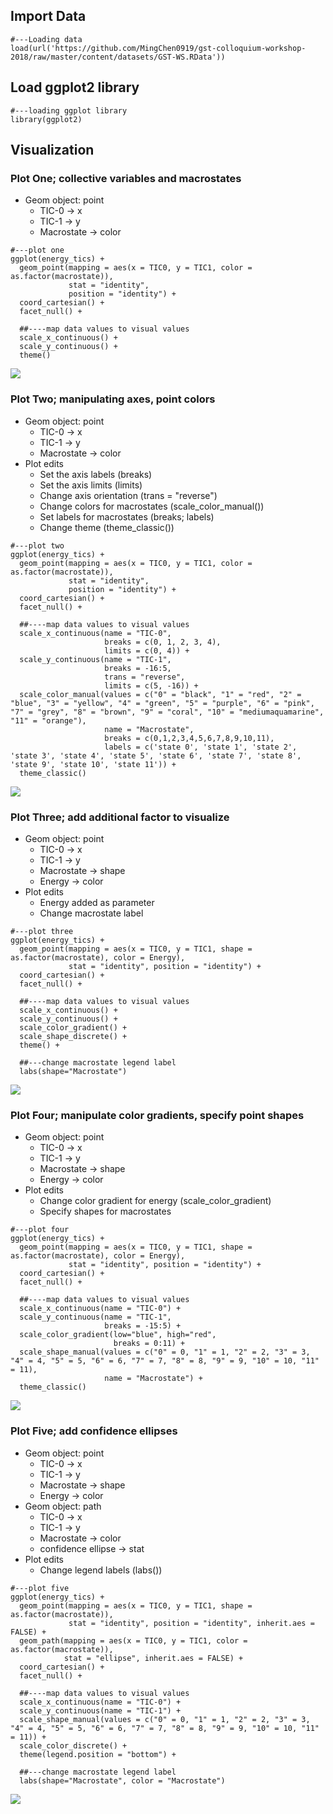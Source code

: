 Import Data
-----------

    #---Loading data
    load(url('https://github.com/MingChen0919/gst-colloquium-workshop-2018/raw/master/content/datasets/GST-WS.RData'))

Load ggplot2 library
--------------------

    #---loading ggplot library
    library(ggplot2)

Visualization
-------------

### Plot One; collective variables and macrostates

-   Geom object: point
    -   TIC-0 -&gt; x
    -   TIC-1 -&gt; y
    -   Macrostate -&gt; color

<!-- -->

    #---plot one
    ggplot(energy_tics) +
      geom_point(mapping = aes(x = TIC0, y = TIC1, color = as.factor(macrostate)),
                 stat = "identity", 
                 position = "identity") +
      coord_cartesian() +
      facet_null() +
      
      ##----map data values to visual values
      scale_x_continuous() +
      scale_y_continuous() +
      theme()

![](scatterplot_files/figure-markdown_strict/unnamed-chunk-3-1.png)

### Plot Two; manipulating axes, point colors

-   Geom object: point
    -   TIC-0 -&gt; x
    -   TIC-1 -&gt; y
    -   Macrostate -&gt; color
-   Plot edits
    -   Set the axis labels (breaks)  
    -   Set the axis limits (limits)  
    -   Change axis orientation (trans = "reverse")  
    -   Change colors for macrostates (scale\_color\_manual())  
    -   Set labels for macrostates (breaks; labels)  
    -   Change theme (theme\_classic())

<!-- -->

    #---plot two
    ggplot(energy_tics) +
      geom_point(mapping = aes(x = TIC0, y = TIC1, color = as.factor(macrostate)),
                 stat = "identity", 
                 position = "identity") +
      coord_cartesian() +
      facet_null() +
      
      ##----map data values to visual values
      scale_x_continuous(name = "TIC-0", 
                         breaks = c(0, 1, 2, 3, 4),
                         limits = c(0, 4)) +
      scale_y_continuous(name = "TIC-1",
                         breaks = -16:5, 
                         trans = "reverse",
                         limits = c(5, -16)) +
      scale_color_manual(values = c("0" = "black", "1" = "red", "2" = "blue", "3" = "yellow", "4" = "green", "5" = "purple", "6" = "pink", "7" = "grey", "8" = "brown", "9" = "coral", "10" = "mediumaquamarine", "11" = "orange"),
                         name = "Macrostate", 
                         breaks = c(0,1,2,3,4,5,6,7,8,9,10,11),
                         labels = c('state 0', 'state 1', 'state 2', 'state 3', 'state 4', 'state 5', 'state 6', 'state 7', 'state 8', 'state 9', 'state 10', 'state 11')) + 
      theme_classic()

![](scatterplot_files/figure-markdown_strict/unnamed-chunk-4-1.png)

### Plot Three; add additional factor to visualize

-   Geom object: point
    -   TIC-0 -&gt; x
    -   TIC-1 -&gt; y
    -   Macrostate -&gt; shape
    -   Energy -&gt; color
-   Plot edits
    -   Energy added as parameter
    -   Change macrostate label

<!-- -->

    #---plot three
    ggplot(energy_tics) +
      geom_point(mapping = aes(x = TIC0, y = TIC1, shape = as.factor(macrostate), color = Energy),
                 stat = "identity", position = "identity") +
      coord_cartesian() +
      facet_null() +
      
      ##----map data values to visual values
      scale_x_continuous() +
      scale_y_continuous() +
      scale_color_gradient() +
      scale_shape_discrete() +
      theme() +
      
      ##---change macrostate legend label
      labs(shape="Macrostate") 

![](scatterplot_files/figure-markdown_strict/unnamed-chunk-5-1.png)

### Plot Four; manipulate color gradients, specify point shapes

-   Geom object: point
    -   TIC-0 -&gt; x
    -   TIC-1 -&gt; y
    -   Macrostate -&gt; shape
    -   Energy -&gt; color
-   Plot edits
    -   Change color gradient for energy (scale\_color\_gradient)
    -   Specify shapes for macrostates

<!-- -->

    #---plot four
    ggplot(energy_tics) +
      geom_point(mapping = aes(x = TIC0, y = TIC1, shape = as.factor(macrostate), color = Energy),
                 stat = "identity", position = "identity") +
      coord_cartesian() +
      facet_null() +
      
      ##----map data values to visual values
      scale_x_continuous(name = "TIC-0") +
      scale_y_continuous(name = "TIC-1",
                         breaks = -15:5) +
      scale_color_gradient(low="blue", high="red",
                           breaks = 0:11) +
      scale_shape_manual(values = c("0" = 0, "1" = 1, "2" = 2, "3" = 3, "4" = 4, "5" = 5, "6" = 6, "7" = 7, "8" = 8, "9" = 9, "10" = 10, "11" = 11),
                         name = "Macrostate") +
      theme_classic()

![](scatterplot_files/figure-markdown_strict/unnamed-chunk-6-1.png)

### Plot Five; add confidence ellipses

-   Geom object: point
    -   TIC-0 -&gt; x
    -   TIC-1 -&gt; y
    -   Macrostate -&gt; shape
    -   Energy -&gt; color
-   Geom object: path
    -   TIC-0 -&gt; x
    -   TIC-1 -&gt; y
    -   Macrostate -&gt; color
    -   confidence ellipse -&gt; stat
-   Plot edits
    -   Change legend labels (labs())

<!-- -->

    #---plot five
    ggplot(energy_tics) +
      geom_point(mapping = aes(x = TIC0, y = TIC1, shape = as.factor(macrostate)),
                 stat = "identity", position = "identity", inherit.aes = FALSE) +
      geom_path(mapping = aes(x = TIC0, y = TIC1, color = as.factor(macrostate)), 
                stat = "ellipse", inherit.aes = FALSE) + 
      coord_cartesian() +
      facet_null() +
      
      ##----map data values to visual values
      scale_x_continuous(name = "TIC-0") +
      scale_y_continuous(name = "TIC-1") +
      scale_shape_manual(values = c("0" = 0, "1" = 1, "2" = 2, "3" = 3, "4" = 4, "5" = 5, "6" = 6, "7" = 7, "8" = 8, "9" = 9, "10" = 10, "11" = 11)) +
      scale_color_discrete() +
      theme(legend.position = "bottom") +
      
      ##---change macrostate legend label
      labs(shape="Macrostate", color = "Macrostate") 

![](scatterplot_files/figure-markdown_strict/unnamed-chunk-7-1.png)
